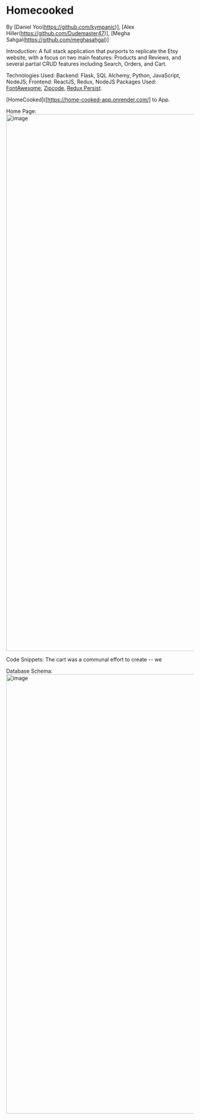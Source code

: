 # Homecooked

By [Daniel Yoo(https://github.com/kympanic)], [Alex Hiller(https://github.com/Dudemaster47)], [Megha Sahgal(https://github.com/meghasahgal)]


Introduction: A full stack application that purports to replicate the Etsy website, with a focus on two main features: Products and Reviews, and several partial CRUD features including Search, Orders, and Cart.

Technologies Used: Backend: Flask, SQL Alchemy, Python, JavaScript, NodeJS; Frontend: ReactJS, Redux, NodeJS
Packages Used: [FontAwesome](https://fontawesome.com/icons?d=gallery&m=free), [Zipcode](https://github.com/buddyeorl/zipcode-city-distance-pkg), [Redux Persist](https://www.npmjs.com/package/redux-persist).

[HomeCooked]([https://home-cooked-app.onrender.com/] to App.

Home Page:
<img width="1440" alt="image" src="https://user-images.githubusercontent.com/1787106/212826919-fa8c6570-6a65-45b9-ad1f-06c2ba2087dd.png">







Code Snippets:
The cart was a communal effort to create -- we 




Database Schema: 
<img width="1179" alt="image" src="https://user-images.githubusercontent.com/1787106/212827342-aa9d662f-af3a-441c-b3a9-8b9b9fc614e7.png">
